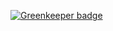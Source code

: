 

[![Greenkeeper badge](https://badges.greenkeeper.io/asn007/eslint-plugin-codebox.svg)](https://greenkeeper.io/)
